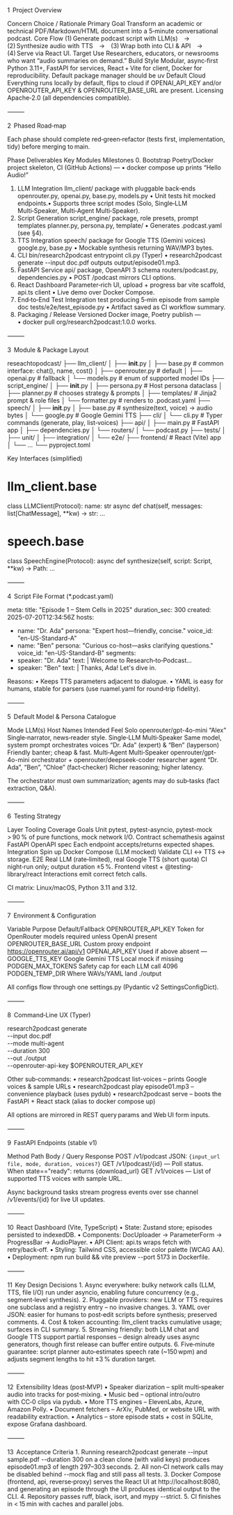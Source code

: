 1  Project Overview

Concern	Choice / Rationale
Primary Goal	Transform an academic or technical PDF/Markdown/HTML document into a 5‑minute conversational podcast.
Core Flow	(1) Generate podcast script with LLM(s) → (2) Synthesize audio with TTS → (3) Wrap both into CLI & API → (4) Serve via React UI.
Target Use	Researchers, educators, or newsrooms who want “audio summaries on demand.”
Build Style	Modular, async‑first Python 3.11+, FastAPI for services, React + Vite for client, Docker for reproducibility.
Default package manager should be uv
Default Cloud	Everything runs locally by default, flips to cloud if OPENAI_API_KEY and/or OPENROUTER_API_KEY & OPENROUTER_BASE_URL are present.
Licensing	Apache‑2.0 (all dependencies compatible).


⸻

2  Phased Road‑map

Each phase should complete red‑green‑refactor (tests first, implementation, tidy) before merging to main.

Phase	Deliverables	Key Modules	Milestones
0. Bootstrap	Poetry/Docker project skeleton, CI (GitHub Actions)	—	• docker compose up prints “Hello Audio!”
1. LLM Integration	llm_client/ package with pluggable back‑ends	openrouter.py, openai.py, base.py, models.py	• Unit tests hit mocked endpoints.• Supports three script modes (Solo, Single‑LLM Multi‑Speaker, Multi‑Agent Multi‑Speaker).
2. Script Generation	script_engine/ package, role presets, prompt templates	planner.py, persona.py, template/	• Generates .podcast.yaml (see §4).
3. TTS Integration	speech/ package for Google TTS (Gemini voices)	google.py, base.py	• Mockable synthesis returning WAV/MP3 bytes.
4. CLI	bin/research2podcast entrypoint	cli.py (Typer)	• research2podcast generate --input doc.pdf outputs output/episode01.mp3.
5. FastAPI Service	api/ package, OpenAPI 3 schema	routers/podcast.py, dependencies.py	• POST /podcast mirrors CLI options.
6. React Dashboard	Parameter‑rich UI, upload + progress bar	vite scaffold, api.ts client	• Live demo over Docker Compose.
7. End‑to‑End Test	Integration test producing 5‑min episode from sample doc	tests/e2e/test_episode.py	• Artifact saved as CI workflow summary.
8. Packaging / Release	Versioned Docker image, Poetry publish	—	• docker pull org/research2podcast:1.0.0 works.


⸻

3  Module & Package Layout

reseachtopodcast/
├── llm_client/
│   ├── __init__.py
│   ├── base.py           # common interface: chat(), name, cost()
│   ├── openrouter.py      # default
│   ├── openai.py          # fallback
│   └── models.py          # enum of supported model IDs
├── script_engine/
│   ├── __init__.py
│   ├── persona.py         # Host persona dataclass
│   ├── planner.py         # chooses strategy & prompts
│   ├── templates/         # Jinja2 prompt & role files
│   └── formatter.py       # renders to .podcast.yaml
├── speech/
│   ├── __init__.py
│   ├── base.py            # synthesize(text, voice) → audio bytes
│   └── google.py          # Google Gemini TTS
├── cli/
│   └── cli.py             # Typer commands (generate, play, list‑voices)
├── api/
│   ├── main.py            # FastAPI app
│   ├── dependencies.py
│   └── routers/
│       └── podcast.py
├── tests/
│   ├── unit/
│   ├── integration/
│   └── e2e/
├── frontend/              # React (Vite) app
│   └── ...
└── pyproject.toml

Key Interfaces (simplified)

# llm_client.base
class LLMClient(Protocol):
    name: str
    async def chat(self, messages: list[ChatMessage], **kw) -> str: ...

# speech.base
class SpeechEngine(Protocol):
    async def synthesize(self, script: Script, **kw) -> Path: ...


⸻

4  Script File Format (*.podcast.yaml)

meta:
  title: "Episode 1 – Stem Cells in 2025"
  duration_sec: 300
  created: 2025-07-20T12:34:56Z
hosts:
  - name: "Dr. Ada"
    persona: "Expert host—friendly, concise."
    voice_id: "en-US-Standard-A"
  - name: "Ben"
    persona: "Curious co-host—asks clarifying questions."
    voice_id: "en-US-Standard-B"
segments:
  - speaker: "Dr. Ada"
    text: |
      Welcome to Research‑to‑Podcast...
  - speaker: "Ben"
    text: |
      Thanks, Ada! Let's dive in.

Reasons:
	•	Keeps TTS parameters adjacent to dialogue.
	•	YAML is easy for humans, stable for parsers (use ruamel.yaml for round‑trip fidelity).

⸻

5  Default Model & Persona Catalogue

Mode	LLM(s)	Host Names	Intended Feel
Solo	openrouter/gpt-4o-mini	“Alex”	Single‑narrator, news‑reader style.
Single‑LLM Multi‑Speaker	Same model, system prompt orchestrates voices	“Dr. Ada” (expert) & “Ben” (layperson)	Friendly banter; cheap & fast.
Multi‑Agent Multi‑Speaker	openrouter/gpt-4o-mini orchestrator + openrouter/deepseek-coder researcher agent	“Dr. Ada”, “Ben”, “Chloe” (fact‑checker)	Richer reasoning; higher latency.

The orchestrator must own summarization; agents may do sub‑tasks (fact extraction, Q&A).

⸻

6  Testing Strategy

Layer	Tooling	Coverage Goals
Unit	pytest, pytest-asyncio, pytest-mock	> 90 % of pure functions, mock network I/O.
Contract	schemathesis against FastAPI OpenAPI spec	Each endpoint accepts/returns expected shapes.
Integration	Spin up Docker Compose (LLM mocked)	Validate CLI ↔ TTS ↔ storage.
E2E	Real LLM (rate‑limited), real Google TTS (short quota)	CI night‑run only; output duration ±5 %.
Frontend	vitest + @testing-library/react	Interactions emit correct fetch calls.

CI matrix: Linux/macOS, Python 3.11 and 3.12.

⸻

7  Environment & Configuration

Variable	Purpose	Default/Fallback
OPENROUTER_API_KEY	Token for OpenRouter models	required unless OpenAI present
OPENROUTER_BASE_URL	Custom proxy endpoint	https://openrouter.ai/api/v1
OPENAI_API_KEY	Used if above absent	—
GOOGLE_TTS_KEY	Google Gemini TTS	Local mock if missing
PODGEN_MAX_TOKENS	Safety cap for each LLM call	4096
PODGEN_TEMP_DIR	Where WAVs/YAML land	./output

All configs flow through one settings.py (Pydantic v2 SettingsConfigDict).

⸻

8  Command‑Line UX (Typer)

research2podcast generate \
  --input doc.pdf \
  --mode multi-agent \
  --duration 300 \
  --out ./output \
  --openrouter-api-key $OPENROUTER_API_KEY

Other sub‑commands:
	•	research2podcast list-voices – prints Google voices & sample URLs
	•	research2podcast play episode01.mp3 – convenience playback (uses pydub)
	•	research2podcast serve – boots the FastAPI + React stack (alias to docker compose up)

All options are mirrored in REST query params and Web UI form inputs.

⸻

9  FastAPI Endpoints (stable v1)

Method	Path	Body / Query	Response
POST	/v1/podcast	JSON: `{input_url	file, mode, duration, voices?}`
GET	/v1/podcast/{id}	—	Poll status. When state=="ready": returns {download_url}
GET	/v1/voices	—	List of supported TTS voices with sample URL.

Async background tasks stream progress events over sse channel /v1/events/{id} for live UI updates.

⸻

10  React Dashboard (Vite, TypeScript)
	•	State: Zustand store; episodes persisted to indexedDB.
	•	Components: DocUploader → ParameterForm → ProgressBar → AudioPlayer.
	•	API Client: api.ts wraps fetch with retry/back‑off.
	•	Styling: Tailwind CSS, accessible color palette (WCAG AA).
	•	Deployment: npm run build && vite preview --port 5173 in Dockerfile.

⸻

11  Key Design Decisions
	1.	Async everywhere: bulky network calls (LLM, TTS, file I/O) run under asyncio, enabling future concurrency (e.g., segment‑level synthesis).
	2.	Pluggable providers: new LLM or TTS requires one subclass and a registry entry – no invasive changes.
	3.	YAML over JSON: easier for humans to post‑edit scripts before synthesis; preserved comments.
	4.	Cost & token accounting: llm_client tracks cumulative usage; surfaces in CLI summary.
	5.	Streaming friendly: both LLM chat and Google TTS support partial responses – design already uses async generators, though first release can buffer entire outputs.
	6.	Five‑minute guarantee: script planner auto‑estimates speech rate (~150 wpm) and adjusts segment lengths to hit ±3 % duration target.

⸻

12  Extensibility Ideas (post‑MVP)
	•	Speaker diarization – split multi‑speaker audio into tracks for post‑mixing.
	•	Music bed – optional intro/outro with CC‑0 clips via pydub.
	•	More TTS engines – ElevenLabs, Azure, Amazon Polly.
	•	Document fetchers – ArXiv, PubMed, or website URL with readability extraction.
	•	Analytics – store episode stats + cost in SQLite, expose Grafana dashboard.

⸻

13  Acceptance Criteria
	1.	Running research2podcast generate --input sample.pdf --duration 300 on a clean clone (with valid keys) produces episode01.mp3 of length 297–303 seconds.
	2.	All non‑CI network calls may be disabled behind --mock flag and still pass all tests.
	3.	Docker Compose (frontend, api, reverse‑proxy) serves the React UI at http://localhost:8080, and generating an episode through the UI produces identical output to the CLI.
	4.	Repository passes ruff, black, isort, and mypy --strict.
	5.	CI finishes in < 15 min with caches and parallel jobs.
